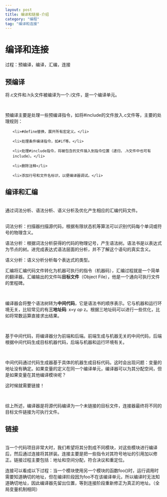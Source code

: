 ```yaml
---
layout: post
title: 编译和链接-介绍
category: "编程"
tag: "编译和连接"
---
```

<h1>编译和连接</h1>
过程：预编译，编译，汇编，连接
<h2>预编译</h2>
将.c文件和.h头文件被编译为一个.i文件，是一个编译单元。
</br>
预编译主要是处理一些预编译指令，如将#include的文件放入.c文件等，主要的处理规则：</br>
<ul>
	<li>#define替换，展开所有宏定义。</li>
	<li>处理条件编译指令，如#if等。</li>
	<li>处理#include指令，将被包含的文件插入到指令位置（递归，.h文件中也可有include）。</li>
	<li>删除注释</li>
	<li>添加行号和文件名标识，以便编译器调试。</li>
</ul>
<h2>编译和汇编</h2></br>
通过词法分析、语法分析、语义分析及优化产生相应的汇编代码文件。</br>
</br>
词法分析：扫描器扫描源代码，根据有限状态机等算法可以识别代码每个单词或符号的物理含义。</br>

语法分析：根据词法分析获得的代码的物理记号，产生语法树。语法书是以表达式为节点的树。进完成表达式语法层面的分析，并不了解这个语句的真实含义。</br>

语义分析：语义分析分析每个表达式的类型。</br>

汇编将汇编代码文件转化为机器可执行的指令（机器码），汇编过程就是一个简单的翻译器。汇编输出的文件叫<strong>目标文件</strong>（Object File），他是一个通向可执行文件的里程碑。
</br>
编译器会将整个语法树转为<strong>中间代码</strong>，它是语法书的顺序表示。它与机器和运行环境无关，比较常见的有<strong>三地址码</strong>: x=y <em>op</em> z。根据三地址码可以进行一些优化，比如将常数运算直接求出结果。
</br>
基于中间代码，将编译器分为前端和后端。前端生成与机器无关的中间代码，后端根据中间代码生成目标机器代码，后端与机器和运行环境有关。
</br>
中间代码通过代码生成器基于具体的机器生成目标代码。这时会出现问题：变量的地址没有确定。如果变量的定义在同一个编译单元，编译器可以为其分配空间，但是如果变量在其他编译模块呢？</br>

这时候就需要链接！
</br>
综上所述，编译器是将源代码编译为一个未链接的目标文件，连接器最终将不同的目标文件链接为可执行文件。
<h2>链接</h2></br>
当一个代码项目非常大时，我们希望将其分割成不同模块，对这些模块进行编译后，然后通过连接将其拼装。连接主要是把一些指令对其符号地址的引用加以修正。链接过程主要包括：地址和空间分配，符合决议和重定位。</br>

连接可以看成以下过程：当一个模块使用另一个模块的函数foo()时，运行调用时需要知道确切的地址，但在编译阶段因为foo不在该编译单元，所以编译时无法知道确切地址，因此编译器先留出位置，等到连接阶段重新修正为真正的地址。（全局变量机制相同）
